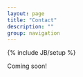 ```yaml
---
layout: page
title: "Contact"
description: ""
group: navigation
---
```

{% include JB/setup %}

Coming soon!